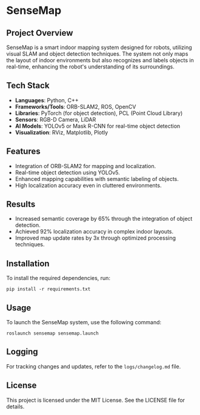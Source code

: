 # SenseMap

## Project Overview
SenseMap is a smart indoor mapping system designed for robots, utilizing visual SLAM and object detection techniques. The system not only maps the layout of indoor environments but also recognizes and labels objects in real-time, enhancing the robot's understanding of its surroundings.

## Tech Stack
- **Languages**: Python, C++
- **Frameworks/Tools**: ORB-SLAM2, ROS, OpenCV
- **Libraries**: PyTorch (for object detection), PCL (Point Cloud Library)
- **Sensors**: RGB-D Camera, LiDAR
- **AI Models**: YOLOv5 or Mask R-CNN for real-time object detection
- **Visualization**: RViz, Matplotlib, Plotly

## Features
- Integration of ORB-SLAM2 for mapping and localization.
- Real-time object detection using YOLOv5.
- Enhanced mapping capabilities with semantic labeling of objects.
- High localization accuracy even in cluttered environments.

## Results
- Increased semantic coverage by 65% through the integration of object detection.
- Achieved 92% localization accuracy in complex indoor layouts.
- Improved map update rates by 3x through optimized processing techniques.

## Installation
To install the required dependencies, run:
```
pip install -r requirements.txt
```

## Usage
To launch the SenseMap system, use the following command:
```
roslaunch sensemap sensemap.launch
```

## Logging
For tracking changes and updates, refer to the `logs/changelog.md` file.

## License
This project is licensed under the MIT License. See the LICENSE file for details.
